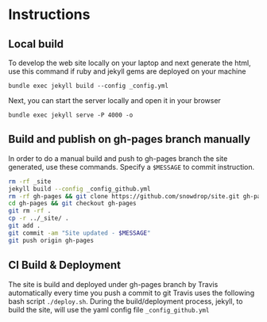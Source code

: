 # Instructions

## Local build 

To develop the web site locally on your laptop and next generate the html, use this command if ruby and jekyll gems are deployed on your machine
```
bundle exec jekyll build --config _config.yml
```

Next, you can start the server locally and open it in your browser
```
bundle exec jekyll serve -P 4000 -o
```

## Build and publish on gh-pages branch manually

In order to do a manual build and push to gh-pages branch the site generated, use these commands.
Specify a `$MESSAGE` to commit instruction.

```bash
rm -rf _site
jekyll build --config _config_github.yml
rm -rf gh-pages && git clone https://github.com/snowdrop/site.git gh-pages
cd gh-pages && git checkout gh-pages
git rm -rf .
cp -r ../_site/ .
git add .
git commit -am "Site updated - $MESSAGE"
git push origin gh-pages
```

## CI Build & Deployment

The site is build and deployed under gh-pages branch by Travis automatically every time you push a commit to git
Travis uses the following bash script `./deploy.sh`. During the build/deployment process, jekyll, to build the site, will use
the yaml config file `_config_github.yml`

